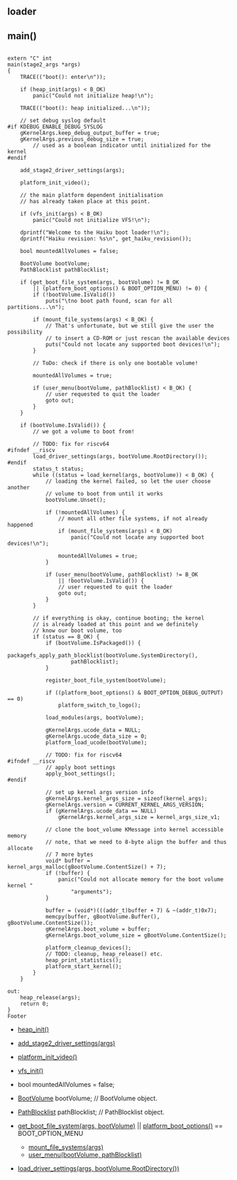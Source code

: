 ## loader

## main()


```

extern "C" int
main(stage2_args *args)
{
	TRACE(("boot(): enter\n"));

	if (heap_init(args) < B_OK)
		panic("Could not initialize heap!\n");

	TRACE(("boot(): heap initialized...\n"));

	// set debug syslog default
#if KDEBUG_ENABLE_DEBUG_SYSLOG
	gKernelArgs.keep_debug_output_buffer = true;
	gKernelArgs.previous_debug_size = true;
		// used as a boolean indicator until initialized for the kernel
#endif

	add_stage2_driver_settings(args);

	platform_init_video();

	// the main platform dependent initialisation
	// has already taken place at this point.

	if (vfs_init(args) < B_OK)
		panic("Could not initialize VFS!\n");

	dprintf("Welcome to the Haiku boot loader!\n");
	dprintf("Haiku revision: %s\n", get_haiku_revision());

	bool mountedAllVolumes = false;

	BootVolume bootVolume;
	PathBlocklist pathBlocklist;

	if (get_boot_file_system(args, bootVolume) != B_OK
		|| (platform_boot_options() & BOOT_OPTION_MENU) != 0) {
		if (!bootVolume.IsValid())
			puts("\tno boot path found, scan for all partitions...\n");

		if (mount_file_systems(args) < B_OK) {
			// That's unfortunate, but we still give the user the possibility
			// to insert a CD-ROM or just rescan the available devices
			puts("Could not locate any supported boot devices!\n");
		}

		// ToDo: check if there is only one bootable volume!

		mountedAllVolumes = true;

		if (user_menu(bootVolume, pathBlocklist) < B_OK) {
			// user requested to quit the loader
			goto out;
		}
	}

	if (bootVolume.IsValid()) {
		// we got a volume to boot from!

		// TODO: fix for riscv64
#ifndef __riscv
		load_driver_settings(args, bootVolume.RootDirectory());
#endif
		status_t status;
		while ((status = load_kernel(args, bootVolume)) < B_OK) {
			// loading the kernel failed, so let the user choose another
			// volume to boot from until it works
			bootVolume.Unset();

			if (!mountedAllVolumes) {
				// mount all other file systems, if not already happened
				if (mount_file_systems(args) < B_OK)
					panic("Could not locate any supported boot devices!\n");

				mountedAllVolumes = true;
			}

			if (user_menu(bootVolume, pathBlocklist) != B_OK
				|| !bootVolume.IsValid()) {
				// user requested to quit the loader
				goto out;
			}
		}

		// if everything is okay, continue booting; the kernel
		// is already loaded at this point and we definitely
		// know our boot volume, too
		if (status == B_OK) {
			if (bootVolume.IsPackaged()) {
				packagefs_apply_path_blocklist(bootVolume.SystemDirectory(),
					pathBlocklist);
			}

			register_boot_file_system(bootVolume);

			if ((platform_boot_options() & BOOT_OPTION_DEBUG_OUTPUT) == 0)
				platform_switch_to_logo();

			load_modules(args, bootVolume);

			gKernelArgs.ucode_data = NULL;
			gKernelArgs.ucode_data_size = 0;
			platform_load_ucode(bootVolume);

			// TODO: fix for riscv64
#ifndef __riscv
			// apply boot settings
			apply_boot_settings();
#endif

			// set up kernel args version info
			gKernelArgs.kernel_args_size = sizeof(kernel_args);
			gKernelArgs.version = CURRENT_KERNEL_ARGS_VERSION;
			if (gKernelArgs.ucode_data == NULL)
				gKernelArgs.kernel_args_size = kernel_args_size_v1;

			// clone the boot_volume KMessage into kernel accessible memory
			// note, that we need to 8-byte align the buffer and thus allocate
			// 7 more bytes
			void* buffer = kernel_args_malloc(gBootVolume.ContentSize() + 7);
			if (!buffer) {
				panic("Could not allocate memory for the boot volume kernel "
					"arguments");
			}

			buffer = (void*)(((addr_t)buffer + 7) & ~(addr_t)0x7);
			memcpy(buffer, gBootVolume.Buffer(), gBootVolume.ContentSize());
			gKernelArgs.boot_volume = buffer;
			gKernelArgs.boot_volume_size = gBootVolume.ContentSize();

			platform_cleanup_devices();
			// TODO: cleanup, heap_release() etc.
			heap_print_statistics();
			platform_start_kernel();
		}
	}

out:
	heap_release(args);
	return 0;
}
Footer

```

* [heap_init()](/boot/loader/heap.md#heap_init)
* [add_stage2_driver_settings(args)](/boot/loader/load_driver_settings.md#add_stage2_driver_settings)
* [platform_init_video()](/boot/efi/video.md#platform_init_video)
* [vfs_init()](/boot/loader/vfs.md#vfs_init)
* bool mountedAllVolumes = false;
* [BootVolume](/boot/loader/vfs.md#BootVolume) bootVolume; // BootVolume object.
* [PathBlocklist](/boot/loader/PathBlocklist.md#PathBlocklist) pathBlocklist;	// PathBlocklist object.
* [get_boot_file_system(args, bootVolume)](/boot/loader/vfs.md#get_boot_file_system) || [platform_boot_options()](/boot/efi/start.md#platform_boot_options) == BOOT_OPTION_MENU

   * [mount_file_systems(args)](/boot/loader/vfs.md#mount_file_systems(args))
   * [user_menu(bootVolume, pathBlocklist)](/boot/loader/menu.md#user_menu)


* [load_driver_settings(args, bootVolume.RootDirectory())](/boot/loader/load_driver_settings.md#load_driver_settings)

